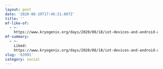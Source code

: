 ```yaml
---
layout: post
date: '2020-08-19T17:46:31.807Z'
title: ''
mf-like-of:
  - >-
    https://www.kryogenix.org/days/2020/08/18/iot-devices-and-android-and-disappointment/
mf-summary:
  - >-
    Liked:
    https://www.kryogenix.org/days/2020/08/18/iot-devices-and-android-and-disappointment/
slug: '63991'
category: social
---
```

